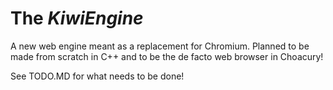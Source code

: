 # The _KiwiEngine_

A new web engine meant as a replacement for Chromium. Planned to be made from scratch in C++ and to be the de facto web browser in Choacury!

See TODO.MD for what needs to be done!
